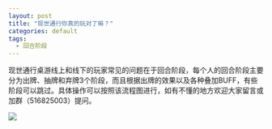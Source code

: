 ```yaml
---
layout: post
title: "现世通行你真的玩对了嘛？"
categories: default
tags:
  - 回合阶段
---
```



现世通行桌游线上和线下的玩家常见的问题在于回合阶段，每个人的回合阶段主要分为出牌、抽牌和弃牌3个阶段，而且根据出牌的效果以及各种叠加BUFF，有些阶段可以跳过。具体操作可以按照该流程图进行，如有不懂的地方欢迎大家留言或加群（516825003）提问。


<img src="http://xstx.fun/image-bed/o3vl6ae3jligy6v.png"/>

